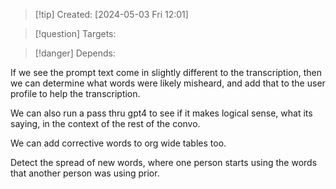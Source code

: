 
>[!tip] Created: [2024-05-03 Fri 12:01]

>[!question] Targets: 

>[!danger] Depends: 

If we see the prompt text come in slightly different to the transcription, then we can determine what words were likely misheard, and add that to the user profile to help the transcription.

We can also run a pass thru gpt4 to see if it makes logical sense, what its saying, in the context of the rest of the convo.

We can add corrective words to org wide tables too.

Detect the spread of new words, where one person starts using the words that another person was using prior.